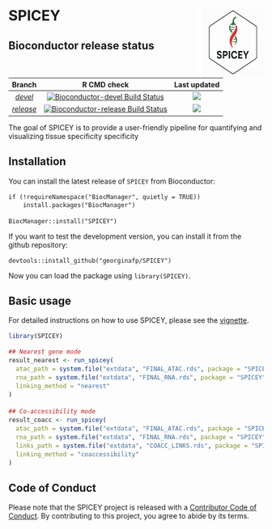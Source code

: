 # SPICEY <img src="man/figures/logo_spicey.png" width="121px" height="140px" align="right" style="padding-left:10px;background-color:white;" />

<!-- badges: start -->
<!-- badges: end -->

## Bioconductor release status

|      Branch      |    R CMD check   | Last updated |
|:----------------:|:----------------:|:------------:|
| [_devel_](http://bioconductor.org/packages/devel/bioc/html/SPICEY.html) | [![Bioconductor-devel Build Status](http://bioconductor.org/shields/build/devel/bioc/SPICEY.svg)](http://bioconductor.org/checkResults/devel/bioc-LATEST/SPICEY) | ![](http://bioconductor.org/shields/lastcommit/devel/bioc/SPICEY.svg) |
| [_release_](http://bioconductor.org/packages/release/bioc/html/SPICEY.html) | [![Bioconductor-release Build Status](http://bioconductor.org/shields/build/release/bioc/SPICEY.svg)](http://bioconductor.org/checkResults/release/bioc-LATEST/SPICEY) | ![](http://bioconductor.org/shields/lastcommit/release/bioc/SPICEY.svg) |

The goal of SPICEY is to provide a user-friendly pipeline for quantifying and visualizing tissue specificity specificity

## Installation

You can install the latest release of `SPICEY` from Bioconductor:

    if (!requireNamespace("BiocManager", quietly = TRUE))
        install.packages("BiocManager")
    
    BiocManager::install("SPICEY")


If you want to test the development version, you can install it from the github repository:

    devtools::install_github("georginafp/SPICEY")

Now you can load the package using `library(SPICEY)`.

## Basic usage

For detailed instructions on how to use SPICEY, please see the [vignette](https://georginafp.github.io/SPICEY/articles/SPICEY.html).

``` r
library(SPICEY)
```

``` r
## Nearest gene mode
result_nearest <- run_spicey(
  atac_path = system.file("extdata", "FINAL_ATAC.rds", package = "SPICEY"),
  rna_path = system.file("extdata", "FINAL_RNA.rds", package = "SPICEY"),
  linking_method = "nearest"
)

## Co-accessibility mode
result_coacc <- run_spicey(
  atac_path = system.file("extdata", "FINAL_ATAC.rds", package = "SPICEY"),
  rna_path = system.file("extdata", "FINAL_RNA.rds", package = "SPICEY"),
  links_path = system.file("extdata", "COACC_LINKS.rds", package = "SPICEY"),
  linking_method = "coaccessibility"
)

```

## Code of Conduct

Please note that the SPICEY project is released with a [Contributor
Code of
Conduct](https://contributor-covenant.org/version/2/0/CODE_OF_CONDUCT.html).
By contributing to this project, you agree to abide by its terms.
